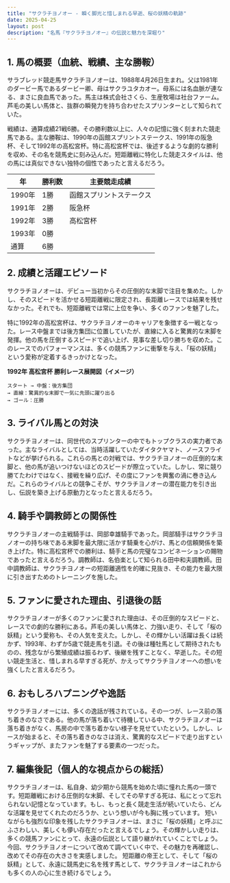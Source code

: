 ```yaml
---
title: "サクラチヨノオー - 瞬く脚光と惜しまれる早逝、桜の妖精の軌跡"
date: 2025-04-25
layout: post
description: "名馬『サクラチヨノオー』の伝説と魅力を深堀り"
---
```


## 1. 馬の概要（血統、戦績、主な勝鞍）

サラブレッド競走馬サクラチヨノオーは、1988年4月26日生まれ。父は1981年のダービー馬であるダービー卿、母はサクラユタカオー。母系には名血脈が連なる、まさに良血馬であった。馬主は株式会社さくら、生産牧場は社台ファーム。芦毛の美しい馬体と、抜群の瞬発力を持ち合わせたスプリンターとして知られていた。

戦績は、通算成績21戦6勝。その勝利数以上に、人々の記憶に強く刻まれた競走馬である。主な勝鞍は、1990年の函館スプリントステークス、1991年の阪急杯、そして1992年の高松宮杯。特に高松宮杯では、後述するような劇的な勝利を収め、その名を競馬史に刻み込んだ。短距離戦に特化した競走スタイルは、他の馬には真似できない独特の個性であったと言えるだろう。

| 年 | 勝利数 | 主要競走成績 |
|---|---|---|
| 1990年 | 1勝 | 函館スプリントステークス |
| 1991年 | 2勝 | 阪急杯 |
| 1992年 | 3勝 | 高松宮杯 |
| 1993年 | 0勝 |  |
| 通算 | 6勝 |  |


## 2. 成績と活躍エピソード

サクラチヨノオーは、デビュー当初からその圧倒的な末脚で注目を集めた。しかし、そのスピードを活かせる短距離戦に限定され、長距離レースでは結果を残せなかった。それでも、短距離戦では常に上位を争い、多くのファンを魅了した。

特に1992年の高松宮杯は、サクラチヨノオーのキャリアを象徴する一戦となった。レース中盤までは後方集団に位置していたが、直線に入ると驚異的な末脚を発揮。他の馬を圧倒するスピードで追い上げ、見事な差し切り勝ちを収めた。このレースでのパフォーマンスは、多くの競馬ファンに衝撃を与え、「桜の妖精」という愛称が定着するきっかけとなった。

**1992年 高松宮杯 勝利レース展開図（イメージ）**

```
スタート → 中盤：後方集団
→ 直線：驚異的な末脚で一気に先頭に躍り出る
→ ゴール：圧勝
```


## 3. ライバル馬との対決

サクラチヨノオーは、同世代のスプリンターの中でもトップクラスの実力者であった。主なライバルとしては、当時活躍していたダイタクヤマト、ノースフライトなどが挙げられる。これらの馬との対戦では、サクラチヨノオーの圧倒的な末脚と、他の馬が追いつけないほどのスピードが際立っていた。しかし、常に競り勝てたわけではなく、接戦を繰り広げ、その度にファンを興奮の渦に巻き込んだ。これらのライバルとの競争こそが、サクラチヨノオーの潜在能力を引き出し、伝説を築き上げる原動力となったと言えるだろう。


## 4. 騎手や調教師との関係性

サクラチヨノオーの主戦騎手は、岡部幸雄騎手であった。岡部騎手はサクラチヨノオーの持ち味である末脚を最大限に活かす騎乗を心がけ、馬との信頼関係を築き上げた。特に高松宮杯での勝利は、騎手と馬の完璧なコンビネーションの賜物であったと言えるだろう。調教師は、名伯楽として知られる田中和夫調教師。田中調教師は、サクラチヨノオーの短距離適性を的確に見抜き、その能力を最大限に引き出すためのトレーニングを施した。


## 5. ファンに愛された理由、引退後の話

サクラチヨノオーが多くのファンに愛された理由は、その圧倒的なスピードと、レースでの劇的な勝利にある。芦毛の美しい馬体と、力強い走り、そして「桜の妖精」という愛称も、その人気を支えた。しかし、その輝かしい活躍は長くは続かず、1993年、わずか5歳で競走馬を引退。その後は種牡馬として期待されたものの、残念ながら繁殖成績は振るわず、後継を残すことなく、早逝した。その短い競走生活と、惜しまれる早すぎる死が、かえってサクラチヨノオーへの想いを強くしたと言えるだろう。


## 6. おもしろハプニングや逸話

サクラチヨノオーには、多くの逸話が残されている。その一つが、レース前の落ち着きのなさである。他の馬が落ち着いて待機している中、サクラチヨノオーは落ち着きがなく、馬房の中で落ち着かない様子を見せていたという。しかし、レースが始まると、その落ち着きのなさは消え、驚異的なスピードで走り出すというギャップが、またファンを魅了する要素の一つだった。


## 7. 編集後記（個人的な視点からの総括）

サクラチヨノオーは、私自身、幼少期から競馬を始めた頃に憧れた馬の一頭です。短距離戦における圧倒的な末脚、そしてその早すぎる死は、私にとって忘れられない記憶となっています。もし、もっと長く競走生活が続いていたら、どんな活躍を見せてくれたのだろうか、という想いが今も胸に残っています。  短いながらも強烈な印象を残したサクラチヨノオーは、まさに「桜の妖精」と呼ぶにふさわしい、美しくも儚い存在だったと言えるでしょう。その輝かしい走りは、多くの競馬ファンにとって、永遠の伝説として語り継がれていくことでしょう。  今回、サクラチヨノオーについて改めて調べていく中で、その魅力を再確認し、改めてその存在の大きさを実感しました。  短距離の帝王として、そして「桜の妖精」として、永遠に競馬史に名を残す馬として、サクラチヨノオーはこれからも多くの人の心に生き続けるでしょう。
